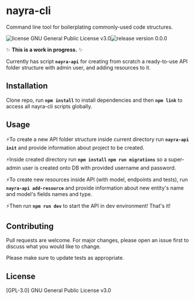 # nayra-cli

Command line tool for boilerplating commonly-used code structures.

<img src="https://img.shields.io/badge/license-GPL--3-brightgreen" alt="license GNU General Public License v3.0"><img src="https://img.shields.io/badge/release-0.0.0-orange" alt="release version 0.0.0">

 :sparkles: **This is a work in progress.** :sparkles:

Currently has script **```nayra-api```** for creating from scratch a ready-to-use API folder structure with admin user, and adding resources to it. 

## Installation

Clone repo, run 
**`npm install`**
to install dependencies and then
**`npm link`** 
to access all nayra-cli scripts globally.

## Usage

 :zap:To create a new API folder structure inside current directory run
**`nayra-api init`**
and provide information about project to be created.

 :zap:Inside created directory run 
**`npm install`**
**`npm run migrations`**
so a super-admin user is created onto DB with provided username and password.

 :zap:To create new resources inside API (with model, endpoints and tests), run
**`nayra-api add-resource`** and provide information about new entity's name and model's fields names and type. 

 :zap:Then run
**`npm run dev`**
to start the API in dev environment! That's it!

## Contributing
Pull requests are welcome. For major changes, please open an issue first to discuss what you would like to change.

Please make sure to update tests as appropriate.

## License
[GPL-3.0] GNU General Public License v3.0
